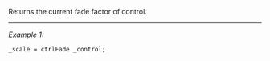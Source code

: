 Returns the current fade factor of control.


---
*Example 1:*
```sqf
_scale = ctrlFade _control;
```
